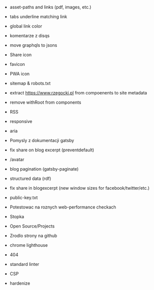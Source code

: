 * asset-paths and links (pdf, images, etc.)
* tabs underline matching link
* global link color
* komentarze z disqs
* move graphqls to jsons
* Share icon
* favicon
* PWA icon
* sitemap & robots.txt
* extract https://www.rzegocki.pl from compoenents to site metadata
* remove withRoot from components
* RSS
* responsive
* aria
* Pomysly z dokumentacji gatsby
* fix share on blog excerpt (preventdefault)
* /avatar
* blog pagination (gatsby-paginate)

* structured data (rdf)
* fix share in blogexcerpt (new window sizes for facebook/twitter/etc.)
* public-key.txt
* Potestowac na roznych web-performance checkach
* Stopka
* Open Source/Projects
* Zrodlo strony na github
* chrome lighthouse
* 404
* standard linter
* CSP
* hardenize
